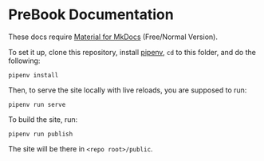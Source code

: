 # PreBook Documentation

These docs require [Material for MkDocs](https://squidfunk.github.io/mkdocs-material/) (Free/Normal Version).

To set it up, clone this repository, install [pipenv](https://pipenv.pypa.io/en/latest/index.html#install-pipenv-today), `cd` to this folder, and do the following:

```
pipenv install
```

Then, to serve the site locally with live reloads, you are supposed to run:

```
pipenv run serve
```

To build the site, run:

```
pipenv run publish
```
The site will be there in `<repo root>/public`.

